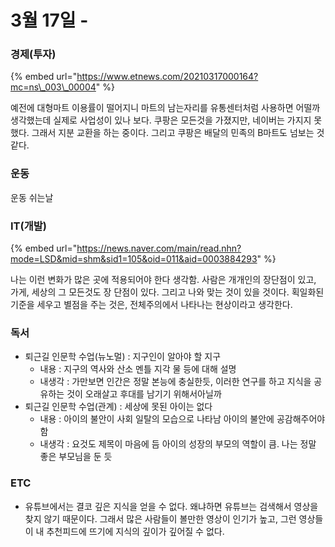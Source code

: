# 3월 17일 -

### 경제\(투자\)

{% embed url="https://www.etnews.com/20210317000164?mc=ns\_003\_00004" %}

예전에 대형마트 이용률이 떨어지니 마트의 남는자리를 유통센터처럼 사용하면 어떨까 생각했는데 실제로 사업성이 있나 보다. 쿠팡은 모든것을 가졌지만, 네이버는 가지지 못했다. 그래서 지분 교환을 하는 중이다. 그리고 쿠팡은 배달의 민족의 B마트도 넘보는 것 같다.

### 운동

 운동 쉬는날 

### IT\(개발\)

{% embed url="https://news.naver.com/main/read.nhn?mode=LSD&mid=shm&sid1=105&oid=011&aid=0003884293" %}

나는 이런 변화가 많은 곳에 적용되어야 한다 생각함. 사람은 개개인의 장단점이 있고, 가게, 세상의 그 모든것도 장 단점이 있다. 그리고 나와 맞는 것이 있을 것이다. 획일화된 기준을 세우고 별점을 주는 것은, 전체주의에서 나타나는 현상이라고 생각한다.

### 독서

* 퇴근길 인문학 수업\(뉴노멀\) : 지구인이 알아야 할 지구
  * 내용 : 지구의 역사와 산소 멘틀 지각 물 등에 대해 설명
  * 내생각 : 가만보면 인간은 정말 본능에 충실한듯, 이러한 연구를 하고 지식을 공유하는 것이 오래살고 후대를 남기기 위해서아닐까
* 퇴근길 인문학 수업\(관계\) : 세상에 못된 아이는 없다
  * 내용 : 아이의 불안이 사회 일탈의 모습으로 나타남 아이의 불안에 공감해주어야함
  * 내생각 : 요것도 제목이 마음에 듬 아이의 성장의 부모의 역할이 큼. 나는 정말 좋은 부모님을 둔 듯

### ETC

* 유튜브에서는 결코 깊은 지식을 얻을 수 없다. 왜냐하면 유튜브는 검색해서 영상을 찾지 않기 때문이다. 그래서 많은 사람들이 볼만한 영상이 인기가 높고, 그런 영상들이 내 추천피드에 뜨기에 지식의 깊이가 깊어질 수 없다.

